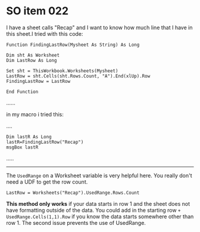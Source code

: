 # SO item 022
I have a sheet calls "Recap" and I want to know how much line that I have in this sheet.I tried with this code:

```
Function FindingLastRow(Mysheet As String) As Long

Dim sht As Worksheet
Dim LastRow As Long

Set sht = ThisWorkbook.Worksheets(Mysheet) 
LastRow = sht.Cells(sht.Rows.Count, "A").End(xlUp).Row
FindingLastRow = LastRow

End Function

```

......

in my macro i tried this:

....

```
Dim lastR As Long
lastR=FindingLastRow("Recap")
msgBox lastR

```

.....

----

The `UsedRange` on a Worksheet variable is very helpful here. You really don't need a UDF to get the row count.

```
LastRow = Worksheets("Recap").UsedRange.Rows.Count

```

**This method only works** if your data starts in row 1 and the sheet does not have formatting outside of the data. You could add in the starting row `+ UsedRange.Cells(1,1).Row` if you know the data starts somewhere other than row 1\. The second issue prevents the use of UsedRange.
